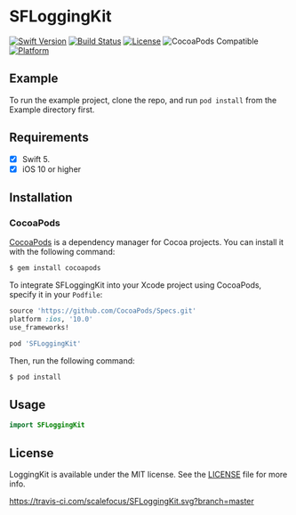 # SFLoggingKit

[![Swift Version][swift-image]][swift-url]
[![Build Status][travis-image]][travis-url]
[![License][license-image]][license-url]
![CocoaPods Compatible][version-url]
[![Platform][platform-url]][pod-url]

## Example

To run the example project, clone the repo, and run `pod install` from the Example directory first.

## Requirements
- [x] Swift 5.
- [x] iOS 10 or higher

## Installation
### CocoaPods

[CocoaPods](http://cocoapods.org) is a dependency manager for Cocoa projects. You can install it with the following command:
```bash
$ gem install cocoapods
```

To integrate SFLoggingKit into your Xcode project using CocoaPods, specify it in your `Podfile`:

```ruby
source 'https://github.com/CocoaPods/Specs.git'
platform :ios, '10.0'
use_frameworks!

pod 'SFLoggingKit'
```

Then, run the following command:

```bash
$ pod install
```

## Usage

```swift
import SFLoggingKit
```

## License

LoggingKit is available under the MIT license. See the [LICENSE][license-url] file for more info.

https://travis-ci.com/scalefocus/SFLoggingKit.svg?branch=master

[swift-image]:https://img.shields.io/badge/swift-5-green.svg
[swift-url]:  https://swift.org/
[license-image]:  https://img.shields.io/badge/License-MIT-blue.svg
[license-url]: https://github.com/scalefocus/SFLoggingKit/blob/master/LICENSE
[version-url]:  https://img.shields.io/cocoapods/v/SFLoggingKit.svg
[pod-url]: http://cocoapods.org/pods/SFLoggingKit
[platform-url]: https://img.shields.io/cocoapods/p/SFLoggingKit
[travis-image]: https://travis-ci.com/scalefocus/SFLoggingKit.svg?branch=master
[travis-url]: https://travis-ci.com/github/scalefocus/SFLoggingKit
